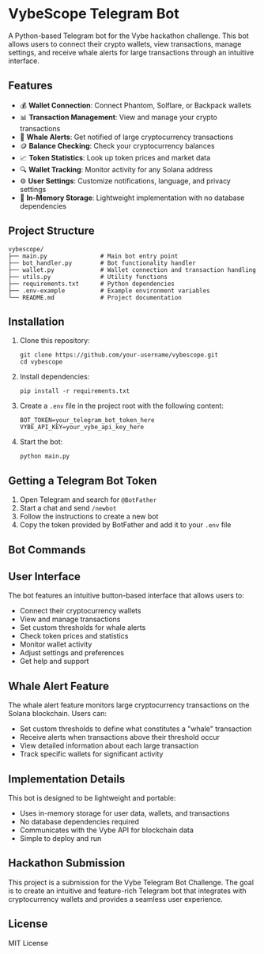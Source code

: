 # VybeScope Telegram Bot

A Python-based Telegram bot for the Vybe hackathon challenge. This bot allows users to connect their crypto wallets, view transactions, manage settings, and receive whale alerts for large transactions through an intuitive interface.

## Features

- 💰 **Wallet Connection**: Connect Phantom, Solflare, or Backpack wallets
- 📊 **Transaction Management**: View and manage your crypto transactions
- 🐋 **Whale Alerts**: Get notified of large cryptocurrency transactions
- 🪙 **Balance Checking**: Check your cryptocurrency balances
- 📈 **Token Statistics**: Look up token prices and market data
- 🔍 **Wallet Tracking**: Monitor activity for any Solana address
- ⚙️ **User Settings**: Customize notifications, language, and privacy settings
- 🔄 **In-Memory Storage**: Lightweight implementation with no database dependencies

## Project Structure

```
vybescope/
├── main.py               # Main bot entry point
├── bot_handler.py        # Bot functionality handler
├── wallet.py             # Wallet connection and transaction handling
├── utils.py              # Utility functions
├── requirements.txt      # Python dependencies
├── .env-example          # Example environment variables
└── README.md             # Project documentation
```

## Installation

1. Clone this repository:
   ```
   git clone https://github.com/your-username/vybescope.git
   cd vybescope
   ```

2. Install dependencies:
   ```
   pip install -r requirements.txt
   ```

3. Create a `.env` file in the project root with the following content:
   ```
   BOT_TOKEN=your_telegram_bot_token_here
   VYBE_API_KEY=your_vybe_api_key_here
   ```

4. Start the bot:
   ```
   python main.py
   ```

## Getting a Telegram Bot Token

1. Open Telegram and search for `@BotFather`
2. Start a chat and send `/newbot`
3. Follow the instructions to create a new bot
4. Copy the token provided by BotFather and add it to your `.env` file

## Bot Commands


## User Interface

The bot features an intuitive button-based interface that allows users to:

- Connect their cryptocurrency wallets
- View and manage transactions
- Set custom thresholds for whale alerts
- Check token prices and statistics
- Monitor wallet activity
- Adjust settings and preferences
- Get help and support

## Whale Alert Feature

The whale alert feature monitors large cryptocurrency transactions on the Solana blockchain. Users can:

- Set custom thresholds to define what constitutes a "whale" transaction
- Receive alerts when transactions above their threshold occur
- View detailed information about each large transaction
- Track specific wallets for significant activity

## Implementation Details

This bot is designed to be lightweight and portable:

- Uses in-memory storage for user data, wallets, and transactions
- No database dependencies required
- Communicates with the Vybe API for blockchain data
- Simple to deploy and run

## Hackathon Submission

This project is a submission for the Vybe Telegram Bot Challenge. The goal is to create an intuitive and feature-rich Telegram bot that integrates with cryptocurrency wallets and provides a seamless user experience.

## License

MIT License 